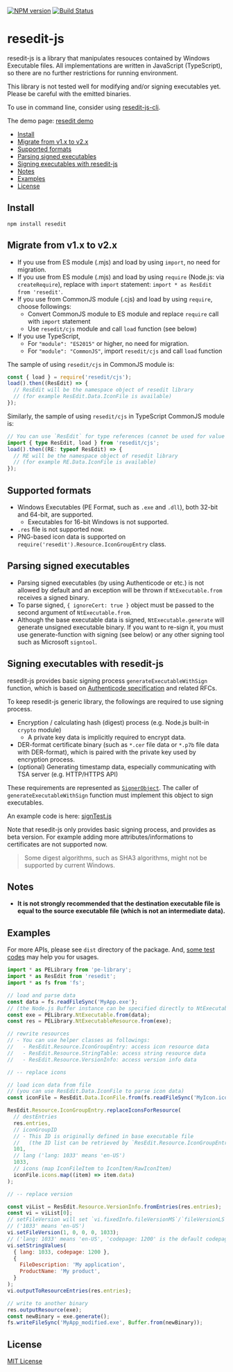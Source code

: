[![NPM version](https://badge.fury.io/js/resedit.svg)](https://www.npmjs.com/package/resedit)
[![Build Status](https://github.com/jet2jet/resedit-js/actions/workflows/main-ci.yml/badge.svg)](https://github.com/jet2jet/resedit-js)

# resedit-js

resedit-js is a library that manipulates resouces contained by Windows Executable files. All implementations are written in JavaScript (TypeScript), so there are no further restrictions for running environment.

This library is not tested well for modifying and/or signing executables yet. Please be careful with the emitted binaries.

To use in command line, consider using [resedit-js-cli](https://www.npmjs.com/package/resedit-cli).

The demo page: [resedit demo](https://www.pg-fl.jp/program/resedit/index.en.htm)

- [Install](#install)
- [Migrate from v1.x to v2.x](#migrate-from-v1x-to-v2x)
- [Supported formats](#supported-formats)
- [Parsing signed executables](#parsing-signed-executables)
- [Signing executables with resedit-js](#signing-executables-with-resedit-js)
- [Notes](#notes)
- [Examples](#examples)
- [License](#license)

## Install

```
npm install resedit
```

## Migrate from v1.x to v2.x

- If you use from ES module (.mjs) and load by using `import`, no need for migration.
- If you use from ES module (.mjs) and load by using `require` (Node.js: via `createRequire`), replace with `import` statement: `import * as ResEdit from 'resedit'`.
- If you use from CommonJS module (.cjs) and load by using `require`, choose followings:
  - Convert CommonJS module to ES module and replace `require` call with `import` statement
  - Use `resedit/cjs` module and call `load` function (see below)
- If you use TypeScript,
  - For `"module": "ES2015"` or higher, no need for migration.
  - For `"module": "CommonJS"`, import `resedit/cjs` and call `load` function

The sample of using `resedit/cjs` in CommonJS module is:

```js
const { load } = require('resedit/cjs');
load().then((ResEdit) => {
  // ResEdit will be the namespace object of resedit library
  // (for example ResEdit.Data.IconFile is available)
});
```

Similarly, the sample of using `resedit/cjs` in TypeScript CommonJS module is:

```ts
// You can use `ResEdit` for type references (cannot be used for value references)
import { type ResEdit, load } from 'resedit/cjs';
load().then((RE: typeof ResEdit) => {
  // RE will be the namespace object of resedit library
  // (for example RE.Data.IconFile is available)
});
```

## Supported formats

- Windows Executables (PE Format, such as `.exe` and `.dll`), both 32-bit and 64-bit, are supported.
  - Executables for 16-bit Windows is not supported.
- `.res` file is not supported now.
- PNG-based icon data is supported on `require('resedit').Resource.IconGroupEntry` class.

## Parsing signed executables

- Parsing signed executables (by using Authenticode or etc.) is not allowed by default and an exception will be thrown if `NtExecutable.from` receives a signed binary.
- To parse signed, `{ ignoreCert: true }` object must be passed to the second argument of `NtExecutable.from`.
- Although the base executable data is signed, `NtExecutable.generate` will generate unsigned executable binary. If you want to re-sign it, you must use generate-function with signing (see below) or any other signing tool such as Microsoft `signtool`.

## Signing executables with resedit-js

resedit-js provides basic signing process `generateExecutableWithSign` function, which is based on [Authenticode specification](https://download.microsoft.com/download/9/c/5/9c5b2167-8017-4bae-9fde-d599bac8184a/authenticode_pe.docx) and related RFCs.

To keep resedit-js generic library, the followings are required to use signing process.

- Encryption / calculating hash (digest) process (e.g. Node.js built-in `crypto` module)
  - A private key data is implicitly required to encrypt data.
- DER-format certificate binary (such as `*.cer` file data or `*.p7b` file data with DER-format), which is paired with the private key used by encryption process.
- (optional) Generating timestamp data, especially communicating with TSA server (e.g. HTTP/HTTPS API)

These requirements are represented as [`SignerObject`](./src/main/sign/SignerObject.ts). The caller of `generateExecutableWithSign` function must implement this object to sign executables.

An example code is here: [signTest.js](./examples/sign/signTest.js)

Note that resedit-js only provides basic signing process, and provides as beta version. For example adding more attributes/informations to certificates are not supported now.

> Some digest algorithms, such as SHA3 algorithms, might not be supported by current Windows.

## Notes

- **It is not strongly recommended that the destination executable file is equal to the source executable file (which is not an intermediate data).**

## Examples

For more APIs, please see `dist` directory of the package. And, [some test codes](./src/test) may help you for usages.

```js
import * as PELibrary from 'pe-library';
import * as ResEdit from 'resedit';
import * as fs from 'fs';

// load and parse data
const data = fs.readFileSync('MyApp.exe');
// (the Node.js Buffer instance can be specified directly to NtExecutable.from)
const exe = PELibrary.NtExecutable.from(data);
const res = PELibrary.NtExecutableResource.from(exe);

// rewrite resources
// - You can use helper classes as followings:
//   - ResEdit.Resource.IconGroupEntry: access icon resource data
//   - ResEdit.Resource.StringTable: access string resource data
//   - ResEdit.Resource.VersionInfo: access version info data

// -- replace icons

// load icon data from file
// (you can use ResEdit.Data.IconFile to parse icon data)
const iconFile = ResEdit.Data.IconFile.from(fs.readFileSync('MyIcon.ico'));

ResEdit.Resource.IconGroupEntry.replaceIconsForResource(
  // destEntries
  res.entries,
  // iconGroupID
  // - This ID is originally defined in base executable file
  //   (the ID list can be retrieved by `ResEdit.Resource.IconGroupEntry.fromEntries(res.entries).map((entry) => entry.id)`)
  101,
  // lang ('lang: 1033' means 'en-US')
  1033,
  // icons (map IconFileItem to IconItem/RawIconItem)
  iconFile.icons.map((item) => item.data)
);

// -- replace version

const viList = ResEdit.Resource.VersionInfo.fromEntries(res.entries);
const vi = viList[0];
// setFileVersion will set `vi.fixedInfo.fileVersionMS`/`fileVersionLS` and 'FileVersion' string value
// ('1033' means 'en-US')
vi.setFileVersion(1, 0, 0, 0, 1033);
// ('lang: 1033' means 'en-US', 'codepage: 1200' is the default codepage)
vi.setStringValues(
  { lang: 1033, codepage: 1200 },
  {
    FileDescription: 'My application',
    ProductName: 'My product',
  }
);
vi.outputToResourceEntries(res.entries);

// write to another binary
res.outputResource(exe);
const newBinary = exe.generate();
fs.writeFileSync('MyApp_modified.exe', Buffer.from(newBinary));
```

## License

[MIT License](./LICENSE)

